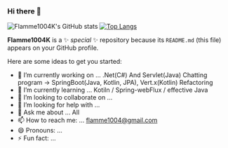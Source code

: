 ### Hi there 👋

![Flamme1004K's GitHub stats](https://github-readme-stats.vercel.app/api?username=Flamme1004K&show_icons=true&theme=radical)
[![Top Langs](https://github-readme-stats.vercel.app/api/top-langs/?username=Flamme1004K&layout=compact)](https://github.com/anuraghazra/github-readme-stats)



**Flamme1004K** is a ✨ _special_ ✨ repository because its `README.md` (this file) appears on your GitHub profile.

Here are some ideas to get you started:

- 🔭 I’m currently working on ... .Net(C#) And Servlet(Java) Chatting program -> SpringBoot(Java, Kotlin, JPA), Vert.x(Kotlin) Refactoring
- 🌱 I’m currently learning ... Kotiln / Spring-webFlux / effective Java
- 👯 I’m looking to collaborate on ... 
- 🤔 I’m looking for help with ... 
- 💬 Ask me about ... All
- 📫 How to reach me: ... flamme1004@gmail.com
- 😄 Pronouns: ...
- ⚡ Fun fact: ...
